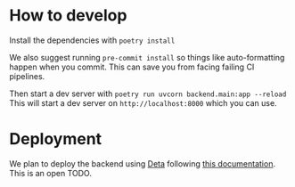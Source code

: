# How to develop
Install the dependencies with `poetry install`

We also suggest running `pre-commit install` so things like auto-formatting happen when you commit. This can save you from facing failing CI pipelines.

Then start a dev server with `poetry run uvcorn backend.main:app --reload`
This will start a dev server on `http://localhost:8000` which you can use.


# Deployment
We plan to deploy the backend using [Deta](https://www.deta.sh/?ref=fastapi) following [this documentation](https://fastapi.tiangolo.com/deployment/deta/). This is an open TODO.
